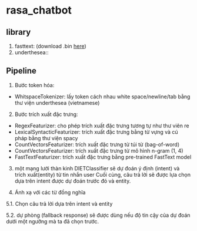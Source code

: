 # rasa_chatbot

## library
1. fasttext: (download .bin [here](https://www.kaggle.com/datasets/aeryss/fasttext-vietnamese-word-vectors-full))
2. underthesea::

## Pipeline

1. Bước token hóa:
- WhitspaceTokenizer: lấy token cách nhau white space/newline/tab bằng thư viện underthesea (vietnamese)

2. Bước trích xuất đặc trưng:
- RegexFeaturizer: cho phép trích xuất đặc trưng tương tự như thư viên re
- LexicalSyntacticFeaturizer: trích xuất đặc trưng bằng từ vựng và cú pháp bằng thư viện spacy
- CountVectorsFeaturizer: trích xuất đặc trưng từ túi từ (bag-of-word)
- CountVectorsFeaturizer: trích xuất đặc trưng từ mô hình n-gram (1, 4)
- FastTextFeaturizer: trích xuất đặc trưng bằng pre-trained FastText model


3. một mạng lưới thàn kinh DIETClassifier sẽ dự đoán ý định (intent) và trích xuất(entity) từ tin nhắn user
Cuối cùng, câu trả lời sẽ được lựa chọn dựa trên intent được dự đoán trước đó và entity.

4. Ánh xạ với các từ đồng nghĩa

5.1. Chọn câu trả lời dựa trên intent và entity

5.2. dự phòng (fallback response) sẽ  được dùng nếu độ tin cậy của dự đoán
dưới một ngưỡng mà ta đã chọn trước.

